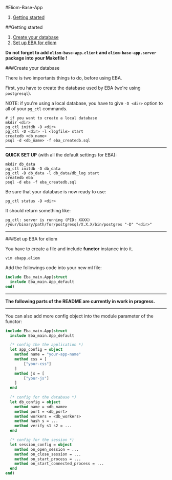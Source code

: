 #Eliom-Base-App

1. [Getting started](#getting-started)

##<a id="getting-started"></a>Getting started
1. [Create your database](#create-your-database)
2. [Set up EBA for eliom](#set-up-eba-for-eliom)

**Do not forget to add `eliom-base-app.client` and `eliom-base-app.server` package into your Makefile !**

###<a id="create-your-database"></a>Create your database

There is two importants things to do, before using EBA.

First, you have to create the database used by EBA (we're using `postgresql`).

NOTE: if you're using a local database, you have to give `-D <dir>` option to all of your `pg_ctl` commands.
```shell
# if you want to create a local database
mkdir <dir>
pg_ctl initdb -D <dir>
pg_ctl -D <dir> -l <logfile> start
createdb <db_name>
psql -d <db_name> -f eba_createdb.sql
```
- - -
**QUICK SET UP** (with all the default settings for EBA):
```shell
mkdir db_data
pg_ctl initdb -D db_data
pg_ctl -D db_data -l db_data/db_log start
createdb eba
psql -d eba -f eba_createdb.sql
```

Be sure that your database is now ready to use:
```shell
pg_ctl status -D <dir>
```
It should return something like:
```shell
pg_ctl: server is running (PID: XXXX)
/your/binary/path/for/postgresql/X.X.X/bin/postgres "-D" "<dir>"
```

- - -
###<a id="set-up-eba-for-eliom"></a>Set up EBA for eliom

You have to create a file and include **functor** instance into it.
```shell
vim ebapp.eliom
```
Add the followings code into your new ml file:
```ocaml
include Eba_main.App(struct
  include Eba_main.App_default
end)
```
- - -
**The following parts of the README are currently in work in progress.**
- - -
You can also add more config object into the module parameter of the functor:
```ocaml
include Eba_main.App(struct
  include Eba_main.App_default

  (* config the the application *)
  let app_config = object
    method name = "your-app-name"
    method css = [
        ["your-css"]
    ]
    method js = [
        ["your-js"]
    ]
  end
  
  (* config for the database *)
  let db_config = object
    method name = <db_name>
    method port = <db_port>
    method workers = <db_workers>
    method hash s = ...
    method verify s1 s2 = ...
  end

  (* config for the session *)
  let session_config = object
    method on_open_session = ...
    method on_close_session = ...
    method on_start_process = ...
    method on_start_connected_process = ...
  end
end)

```
